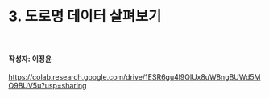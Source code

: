 # 3. 도로명 데이터 살펴보기

<br>

#### 작성자: 이정윤

https://colab.research.google.com/drive/1ESR6gu4l9QlUx8uW8ngBUWd5MO9BUV5u?usp=sharing